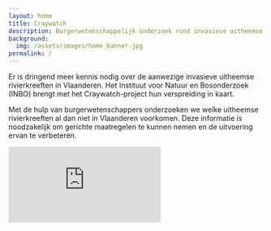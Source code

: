 ```yaml
---
layout: home
title: Craywatch
description: Burgerwetenschappelijk onderzoek rond invasieve uitheemse rivierkreeften in Vlaanderen
background:
  img: /assets/images/home_banner.jpg
permalink: /
---
```


Er is dringend meer kennis nodig over de aanwezige invasieve uitheemse rivierkreeften in Vlaanderen. Het Instituut voor Natuur en Bosonderzoek (INBO) brengt met het Craywatch-project hun verspreiding in kaart. 

Met de hulp van burgerwetenschappers onderzoeken we welke uitheemse rivierkreeften al dan niet in Vlaanderen voorkomen. Deze informatie is noodzakelijk om gerichte maatregelen te kunnen nemen en de uitvoering ervan te verbeteren. 


<div class="ratio ratio-16x9 mb-3">
<iframe src="https://www.youtube.com/embed/HLrcF50qh2A?si=6s2r-_ormNOWUAnS" frameborder="0" allow="accelerometer; autoplay; clipboard-write; encrypted-media; gyroscope; picture-in-picture; web-share" referrerpolicy="strict-origin-when-cross-origin" allowfullscreen></iframe>
</div>
